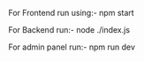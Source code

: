 For Frontend 
run using:- npm start


For Backend
run:- node ./index.js


For admin panel
run:- npm run dev
